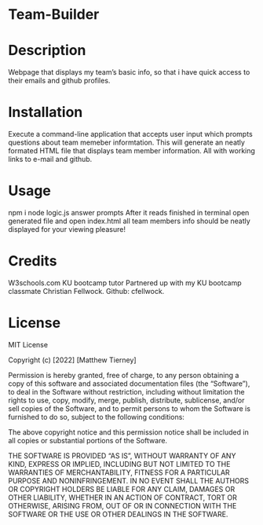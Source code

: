 # Team-Builder

# Description
Webpage that displays my team’s basic info, so that i have quick access to their emails and github profiles.

# Installation
Execute a command-line application that accepts user input which prompts questions about team memeber informtation. This will generate an neatly formated HTML file that displays team member information. All with working links to e-mail and github.

# Usage
npm i
node logic.js
answer prompts
After it reads finished in terminal open generated file and open index.html
all team members info should be neatly displayed for your viewing pleasure!

# Credits
W3schools.com KU bootcamp tutor Partnered up with my KU bootcamp classmate Christian Fellwock. Github: cfellwock.

# License
MIT License

Copyright (c) [2022] [Matthew Tierney]

Permission is hereby granted, free of charge, to any person obtaining a copy of this software and associated documentation files (the “Software”), to deal in the Software without restriction, including without limitation the rights to use, copy, modify, merge, publish, distribute, sublicense, and/or sell copies of the Software, and to permit persons to whom the Software is furnished to do so, subject to the following conditions:

The above copyright notice and this permission notice shall be included in all copies or substantial portions of the Software.

THE SOFTWARE IS PROVIDED “AS IS”, WITHOUT WARRANTY OF ANY KIND, EXPRESS OR IMPLIED, INCLUDING BUT NOT LIMITED TO THE WARRANTIES OF MERCHANTABILITY, FITNESS FOR A PARTICULAR PURPOSE AND NONINFRINGEMENT. IN NO EVENT SHALL THE AUTHORS OR COPYRIGHT HOLDERS BE LIABLE FOR ANY CLAIM, DAMAGES OR OTHER LIABILITY, WHETHER IN AN ACTION OF CONTRACT, TORT OR OTHERWISE, ARISING FROM, OUT OF OR IN CONNECTION WITH THE SOFTWARE OR THE USE OR OTHER DEALINGS IN THE SOFTWARE.